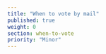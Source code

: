 ```yaml
---
title: "When to vote by mail"
published: true
weight: 0
section: when-to-vote
priority: "Minor"
---
```

